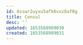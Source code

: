 ```yaml
---
id: 6sswr2uyxu5afk6vxz8af0g
title: Consul
desc: ''
updated: 1653568989030
created: 1653568989031
---
```


